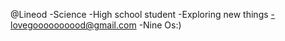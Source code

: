 @Lineod
-Science
-High school student
-Exploring new things
-lovegoooooooood@gmail.com
-Nine Os:)

<!---
Lineod/Lineod is a ✨ special ✨ repository because its `README.md` (this file) appears on your GitHub profile.
You can click the Preview link to take a look at your changes.
--->
